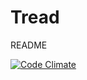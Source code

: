 Tread
=====
README

[![Code Climate](https://codeclimate.com/github/jemaddux/tread.png)](https://codeclimate.com/github/jemaddux/tread)